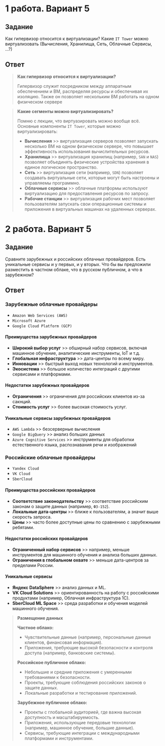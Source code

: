 # 1 работа. Вариант 5
## Задание
Как гипервизор относится к виртуализации? Какие `IT Tower` можно виртуализовать (Вычисления, Хранилища, Сеть, Облачные Сервисы, ...?)
## Ответ
> **Как гипервизор относится к виртуализации?**
> 
> Гипервизор служит посредником между аппаратным обеспечением и ВМ, распределяя ресурсы и обеспечивая их изоляцию. Также он позволяет нескольким ВМ работать на одном физическом сервере

> **Какие сегменты можно виртуализировать?**
> 
> Помню с лекции, что виртуазировать можно вообще всё. Основные компоненты `IT Tower`, которые можно виртуализировать:
> * **Вычисления** >> виртуализация серверов позволяет запускать несколько ВМ на одном физическом сервере, что повышает эффективность использования вычислительных ресурсов.
> * **Хранилища** >> виртуализация хранилищ (например, `SAN` и `NAS`) позволяет объединять физические устройства хранения в единое логическое пространство.
> * **Сеть** >> виртуализация сети (например, `SDN`) позволяет создавать виртуальные сети, которые могут быть настроены и управляемы программно.
> * **Облачные сервисы** >> облачные платформы используют виртуализацию для предоставления ресурсов по запросу.
> * **Рабочие станции** >> виртуализация рабочих мест позволяет пользователям запускать свои операционные системы и приложения в виртуальных машинах на удаленных серверах.

# 2 работа. Вариант 5
## Задание
Сравните зарубежных и российских облачных провайдеров. Есть уникальные сервисы и у первых, и у вторых. Что бы вы предложили разместить в частном облаке, что в русском публичном, а что в зарубежном?
## Ответ

### Зарубежные облачные провайдеры
* `Amazon Web Services (AWS)`
* `Microsoft Azure`
* `Google Cloud Platform (GCP)`

#### Преимущества зарубежных провайдеров
* **Широкий выбор услуг** >> обширный набор сервисов, включая машинное обучение, аналитические инструменты, IoT и т.д.
* **Глобальная инфраструктура** >> дата-центры по всему миру.
* **Инновации** >> быстрый выход новых технологий и инструментов.
* **Экосистема** >> большое количество интеграций с другими сервисами и платформами.

#### Недостатки зарубежных провайдеров
* **Ограничения** >> ограничения для российских клиентов из-за сакнций.
* **Стоимость услуг** >> более высокая стоимость услуг.

#### Уникальные сервисы зарубежных провайдеров
* `AWS Lambda` >> безсерверные вычисления
* `Google BigQuery` >> анализ больших данных
* `Azure Cognitive Services` >> инструменты для обработки естественного языка, распознавания речи и изображений

### Российские облачные провайдеры
* `Yandex Cloud`
* `VK Cloud`
* `SberCloud`

#### Преимущества российских провайдеров
* **Соответствие законодательству** >> соответствие российским законам о защите данных (например, `ФЗ-152`).
* **Локальные дата-центры** >> ближе к пользователям, а значит выше скорость запроса.
* **Цены** >> часто более доступные цены по сравнению с зарубежными ребятами.

#### Недостатки российских провайдеров
* **Ограниченный набор сервисов** >> например, меньше инструментов для машинного обучения и анализа больших данных.
* **Ограничения в глобальном охвате** >> меньше дата-центров за пределами России.

#### Уникальные сервисы
* **Яндекс DataSphere** >> анализ данных и ML.
* **VK Cloud Solutions** >> ориентированность на работу с российскими продуктами (например, Облачная инфраструктура 1С).
* **SberCloud ML Space** >> среда разработки и обучения моделей машинного обучения.


> **Размещение данных**
> 
> **Частное облако:**
> * Чувствительные данные (например, персональные данные клиентов, финансовая информация).
> * Приложения, требующие высокой безопасности и контроля доступа (например, банковские системы).
> 
> **Российское публичное облако:**
> * Небольшие и средние приложения с умеренными требованиями к безопасности.
> * Проекты, требующие соблюдения российских законов о защите данных.
> * Локальные разработки и тестирование приложений.
> 
> **Зарубежное публичное облако:**
> * Проекты с глобальной аудиторией, где важна высокая доступность и масштабируемость.
> * Приложения, использующие передовые технологии (например, машинное обучение, большие данные).
> * Сервисы, требующие интеграции с международными платформами и инструментами.
